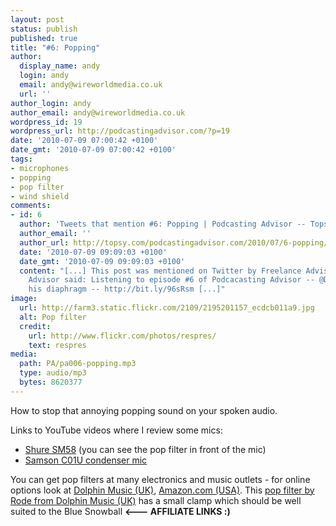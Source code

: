 ```yaml
---
layout: post
status: publish
published: true
title: "#6: Popping"
author:
  display_name: andy
  login: andy
  email: andy@wireworldmedia.co.uk
  url: ''
author_login: andy
author_email: andy@wireworldmedia.co.uk
wordpress_id: 19
wordpress_url: http://podcastingadvisor.com/?p=19
date: '2010-07-09 07:00:42 +0100'
date_gmt: '2010-07-09 07:00:42 +0100'
tags:
- microphones
- popping
- pop filter
- wind shield
comments:
- id: 6
  author: 'Tweets that mention #6: Popping | Podcasting Advisor -- Topsy.com'
  author_email: ''
  author_url: http://topsy.com/podcastingadvisor.com/2010/07/6-popping/?utm_source=pingback&amp;utm_campaign=L2
  date: '2010-07-09 09:09:03 +0100'
  date_gmt: '2010-07-09 09:09:03 +0100'
  content: "[...] This post was mentioned on Twitter by Freelance Advisor. Freelance
    Advisor said: Listening to episode #6 of Podcacasting Advisor -- @DoctorPod Popping
    his diaphragm -- http://bit.ly/96sRsm [...]"
image:
  url: http://farm3.static.flickr.com/2109/2195201157_ecdcb011a9.jpg
  alt: Pop filter
  credit:
    url: http://www.flickr.com/photos/respres/
    text: respres
media:
  path: PA/pa006-popping.mp3
  type: audio/mp3
  bytes: 8620377
---
```

How to stop that annoying popping sound on your spoken audio.

Links to YouTube videos where I review some mics:

* [Shure SM58](http://www.youtube.com/watch?v=V_8PhV6gF0c) (you can see the pop filter in front of the mic)
* [Samson C01U condenser mic](http://www.youtube.com/watch?v=GPjQGXe_MK4)

You can get pop filters at many electronics and music outlets - for online options look at [Dolphin Music (UK)](http://www.dolphinmusic.co.uk/product/4570-samson-ps-01-pop-shield.html), [Amazon.com (USA)](http://www.amazon.com/Samson-PS01-Microphone-Pop-Filter/dp/B0002ORPN4). This [pop filter by Rode from Dolphin Music (UK)](http://www.dolphinmusic.co.uk/product/5966-rode-rps-1000-pop-shield.html) has a small clamp which should be well suited to the Blue Snowball **<--- AFFILIATE LINKS :)**
